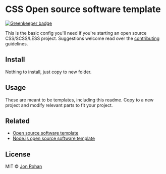 # CSS Open source software template

[![Greenkeeper badge](https://badges.greenkeeper.io/jonrohan/css-oss-template.svg)](https://greenkeeper.io/)

This is the basic config you'll need if you're starting an open source CSS/SCSS/LESS project. Suggestions welcome read over the [contributing](/CONTRIBUTING.md) guidelines.

## Install

Nothing to install, just copy to new folder.

## Usage

These are meant to be templates, including this readme. Copy to a new project and modify relevant parts to fit your project.

## Related

* [Open source software template](https://github.com/jonrohan/oss-template)
* [Node.js open source software template](https://github.com/jonrohan/nodejs-oss-template)

## License

MIT &copy; [Jon Rohan](http://jonrohan.codes)
